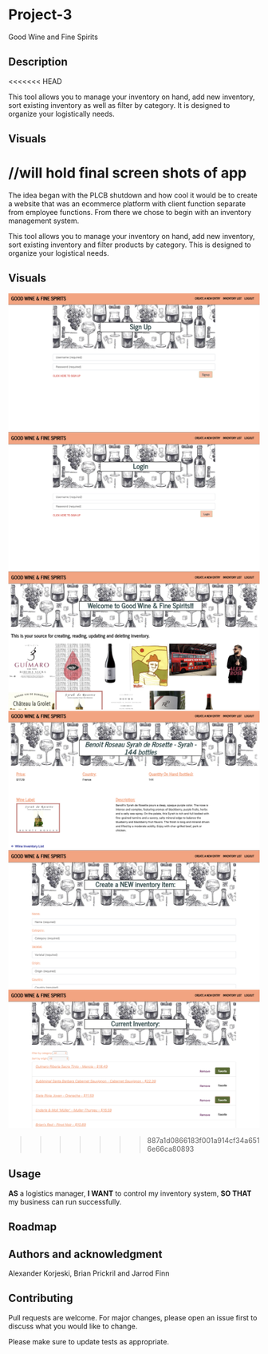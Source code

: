 # Project-3

Good Wine and Fine Spirits

## Description
<<<<<<< HEAD

This tool allows you to manage your inventory on hand, add new inventory, sort existing inventory as well as filter by category. It is designed to organize your logistically needs. 

## Visuals

//will hold final screen shots of app
=======
The idea began with the PLCB shutdown and how cool it would be to create a website that was an ecommerce platform with client function separate from employee functions. From there we chose to begin with an inventory management system.

This tool allows you to manage your inventory on hand, add new inventory, sort existing inventory and filter products by category. This is designed to organize your logistical needs. 

## Visuals
![image1](./client/src/images/good-wine-flow/A.png)
![image2](./client/src/images/good-wine-flow/B.png)
![image3](./client/src/images/good-wine-flow/C.png)
![image4](./client/src/images/good-wine-flow/D.png)
![image5](./client/src/images/good-wine-flow/E.png)
![image6](./client/src/images/good-wine-flow/F.png)
>>>>>>> 887a1d0866183f001a914cf34a6516e66ca80893

## Usage
<strong>AS</strong> a logistics manager, <strong>I WANT</strong> to control my inventory system, <strong>SO THAT</strong> my business can run successfully.
## Roadmap

## Authors and acknowledgment

Alexander Korjeski, Brian Prickril and Jarrod Finn

## Contributing

Pull requests are welcome. For major changes, please open an issue first to discuss what you would like to change.

Please make sure to update tests as appropriate.
